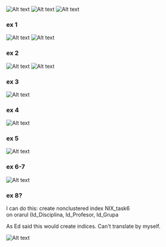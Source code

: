 ![Alt text](https://github.com/JingoBongo/BD-Lab-2-in-documents-/blob/master/BD-lab-6/task1.PNG)
![Alt text](https://github.com/JingoBongo/BD-Lab-2-in-documents-/blob/master/BD-lab-6/task2.PNG)
![Alt text](https://github.com/JingoBongo/BD-Lab-2-in-documents-/blob/master/BD-lab-6/task3.PNG)
 ### ex 1
![Alt text](https://github.com/JingoBongo/BD-Lab-2-in-documents-/blob/master/BD-lab-6/ex1script.PNG)
![Alt text]()
 ### ex 2
![Alt text](https://github.com/JingoBongo/BD-Lab-2-in-documents-/blob/master/BD-lab-6/ex2aScript.PNG)
![Alt text](https://github.com/JingoBongo/BD-Lab-2-in-documents-/blob/master/BD-lab-6/ex2aResult.PNG)
 ### ex 3 
![Alt text](https://github.com/JingoBongo/BD-Lab-2-in-documents-/blob/master/BD-lab-6/ex3.PNG)
 ### ex 4
![Alt text](https://github.com/JingoBongo/BD-Lab-2-in-documents-/blob/master/BD-lab-6/ex4.PNG)
 ### ex 5
![Alt text](https://github.com/JingoBongo/BD-Lab-2-in-documents-/blob/master/BD-lab-6/ex5.PNG)
 ### ex 6-7
![Alt text](https://github.com/JingoBongo/BD-Lab-2-in-documents-/blob/master/BD-lab-6/ex6-7.PNG)
 ### ex 8?

I can do this: 
create nonclustered index NIX_task6  
    on orarul (Id_Disciplina, Id_Profesor, Id_Grupa
    
As Ed said this would create indices. Can't translate by myself.


![Alt text](https://github.com/JingoBongo/BD-Lab-2-in-documents-/blob/master/BD-lab-6/ex8.PNG)
